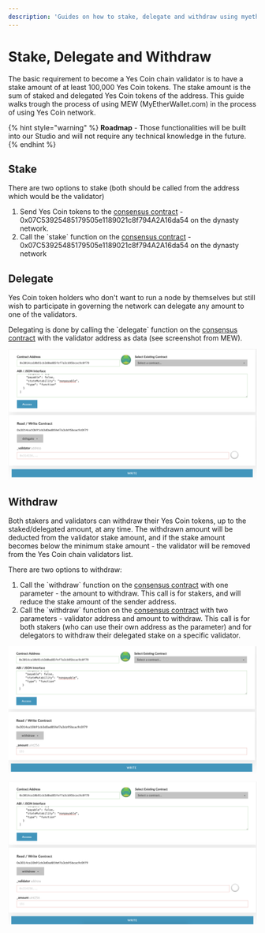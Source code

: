 ```yaml
---
description: 'Guides on how to stake, delegate and withdraw using myetherwallet.com'
---
```


# Stake, Delegate and Withdraw

The basic requirement to become a Yes Coin chain validator is to have a stake amount of at least 100,000 Yes Coin tokens. The stake amount is the sum of staked and delegated Yes Coin tokens of the address. This guide walks trough the process of using MEW \(MyEtherWallet.com\) in the process of using Yes Coin network.

{% hint style="warning" %}
**Roadmap** - Those functionalities will be built into our Studio and will not require any technical knowledge in the future.
{% endhint %}

## Stake

There are two options to stake \(both should be called from the address which would be the validator\)

1. Send Yes Coin tokens to the [consensus contract](https://yesscan.io/address/0x07C53925485179505e1189021c8f794A2A16da54) - 0x07C53925485179505e1189021c8f794A2A16da54 on the dynasty network.
2. Call the \`stake\` function on the [consensus contract](https://yesscan.io/address/0x07C53925485179505e1189021c8f794A2A16da54) - 0x07C53925485179505e1189021c8f794A2A16da54 on the dynasty network

 

## Delegate

Yes Coin token holders who don't want to run a node by themselves but still wish to participate in governing the network can delegate any amount to one of the validators.

Delegating is done by calling the \`delegate\` function on the [consensus contract](https://yesscan.io/address/0x07C53925485179505e1189021c8f794A2A16da54) with the validator address as data \(see screenshot from MEW\).

![delegate](../../.gitbook/assets/screen-shot-2019-09-04-at-14.59.27.png)

## Withdraw

Both stakers and validators can withdraw their Yes Coin tokens, up to the staked/delegated amount, at any time. The withdrawn amount will be deducted from the validator stake amount, and if the stake amount becomes below the minimum stake amount - the validator will be removed from the Yes Coin chain validators list.

There are two options to withdraw:

1. Call the \`withdraw\` function on the [consensus contract](https://yesscan.io/address/0x07C53925485179505e1189021c8f794A2A16da54) with one parameter - the amount to withdraw. This call is for stakers, and will reduce the stake amount of the sender address.
2. Call the \`withdraw\` function on the [consensus contract](https://yesscan.io/address/0x07C53925485179505e1189021c8f794A2A16da54) with two parameters - validator address and amount to withdraw. This call is for both stakers \(who can use their own address as the parameter\) and for delegators to withdraw their delegated stake on a specific validator.

![withdraw option \#1](../../.gitbook/assets/screen-shot-2019-09-04-at-15.01.15.png)

![withdraw option \#2](../../.gitbook/assets/screen-shot-2019-09-04-at-15.01.25.png)

